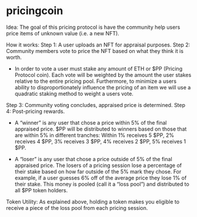 # pricingcoin
Idea:
The goal of this pricing protocol is have the community help users price items of unknown value (i.e. a new NFT).

How it works:
Step 1: A user uploads an NFT for appraisal purposes.
Step 2: Community members vote to price the NFT based on what they think it is worth.
- In order to vote a user must stake any amount of ETH or $PP (Pricing Protocol coin). Each vote will be weighted by the amount the user stakes relative to the entire pricing pool. Furthermore, to minimize a users ability to disproportionately influence the pricing of an item we will use a quadratic staking method to weight a users vote.

Step 3: Community voting concludes, appraised price is determined.
Step 4: Post-pricing rewards.
- A “winner” is any user that chose a price within 5% of the final appraised price. $PP will be distributed to winners based on those that are within 5% in different tranches: Within 1% receives 5 $PP, 2% receives 4 $PP, 3% receives 3 $PP, 4% receives 2 $PP, 5% receives 1 $PP.

- A “loser” is any user that chose a price outside of 5% of the final appraised price. The losers of a pricing session lose a percentage of their stake based on how far outside of the 5% mark they chose. For example, if a user guesses 6% off of the average price they lose 1% of their stake. This money is pooled (call it a “loss pool”) and distributed to all $PP token holders.

Token Utility:
As explained above, holding a token makes you eligible to receive a piece of the loss pool from each pricing session.
